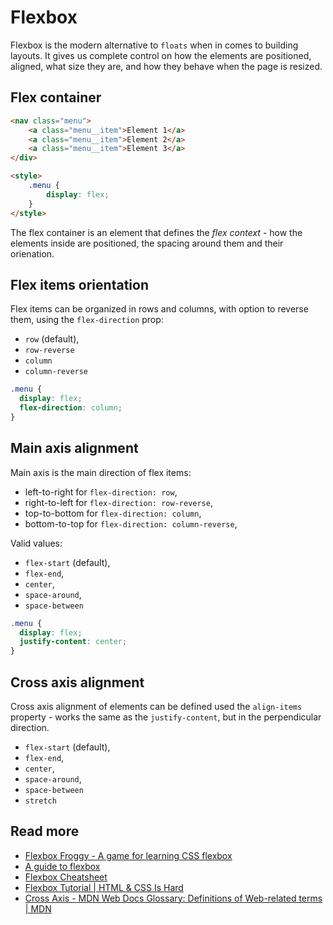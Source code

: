 # Flexbox

Flexbox is the modern alternative to `floats` when in comes to building layouts. 
It gives us complete control on how the elements are positioned, aligned,
what size they are, and how they behave when the page is resized.

## Flex container

```html
<nav class="menu">
    <a class="menu__item">Element 1</a>
    <a class="menu__item">Element 2</a>
    <a class="menu__item">Element 3</a>
</div>

<style>
    .menu {
        display: flex;
    }
</style>
```

The flex container is an element that defines the *flex context* - how the elements inside are positioned, the spacing around them and their orienation.

## Flex items orientation

Flex items can be organized in rows and columns, with option to reverse them, using the `flex-direction` prop:

- `row` (default),
- `row-reverse`
- `column`
- `column-reverse`

```scss
.menu {
  display: flex;
  flex-direction: column;
}
```


## Main axis alignment

Main axis is the main direction of flex items:
- left-to-right for `flex-direction: row`, 
- right-to-left for `flex-direction: row-reverse`, 
- top-to-bottom for `flex-direction: column`,
- bottom-to-top for `flex-direction: column-reverse`,


Valid values:
- `flex-start` (default),
- `flex-end`,
- `center`,
- `space-around`,
- `space-between`


```scss
.menu {
  display: flex;
  justify-content: center;
}
```

## Cross axis alignment

Cross axis alignment of elements can be defined used the `align-items` property -
works the same as the `justify-content`, but in the perpendicular direction.

- `flex-start` (default),
- `flex-end`,
- `center`,
- `space-around`,
- `space-between`
- `stretch`


## Read more

- [Flexbox Froggy - A game for learning CSS flexbox](https://flexboxfroggy.com/)
- [A guide to flexbox](https://css-tricks.com/snippets/css/a-guide-to-flexbox/)
- [Flexbox Cheatsheet](https://yoksel.github.io/flex-cheatsheet/)
- [Flexbox Tutorial | HTML & CSS Is Hard](https://internetingishard.com/html-and-css/flexbox/)
- [Cross Axis - MDN Web Docs Glossary: Definitions of Web-related terms | MDN](https://developer.mozilla.org/en-US/docs/Glossary/Cross_Axis)
